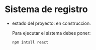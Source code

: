 <h1> Sistema de registro </h1>

- estado del proyecto: en construccion.

  Para ejecutar el sistema debes poner:

  ```npm intsll react```

